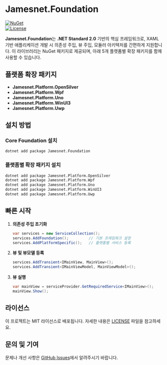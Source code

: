 # Jamesnet.Foundation

[![NuGet](https://img.shields.io/nuget/v/Jamesnet.Foundation.svg)](https://www.nuget.org/packages/Jamesnet.Foundation)  
[![License](https://img.shields.io/github/license/JamesnetGroup/jamesnet.foundation)](https://opensource.org/licenses/MIT)

**Jamesnet.Foundation**는 **.NET Standard 2.0** 기반의 핵심 프레임워크로, XAML 기반 애플리케이션 개발 시 의존성 주입, 뷰 주입, 모듈러 아키텍처를 간편하게 지원합니다. 이 라이브러리는 NuGet 패키지로 제공되며, 아래 5개 플랫폼별 확장 패키지를 함께 사용할 수 있습니다.

## 플랫폼 확장 패키지

- **Jamesnet.Platform.OpenSilver**
- **Jamesnet.Platform.Wpf**
- **Jamesnet.Platform.Uno**
- **Jamesnet.Platform.WinUI3**
- **Jamesnet.Platform.Uwp**

## 설치 방법

### Core Foundation 설치

```bash
dotnet add package Jamesnet.Foundation
```

### 플랫폼별 확장 패키지 설치

```bash
dotnet add package Jamesnet.Platform.OpenSilver
dotnet add package Jamesnet.Platform.Wpf
dotnet add package Jamesnet.Platform.Uno
dotnet add package Jamesnet.Platform.WinUI3
dotnet add package Jamesnet.Platform.Uwp
```

## 빠른 시작

1. **의존성 주입 초기화**

   ```csharp
   var services = new ServiceCollection();
   services.AddFoundation();         // 기본 프레임워크 설정
   services.AddPlatformSpecific();   // 플랫폼별 서비스 등록
   ```

2. **뷰 및 뷰모델 등록**

   ```csharp
   services.AddTransient<IMainView, MainView>();
   services.AddTransient<IMainViewModel, MainViewModel>();
   ```

3. **뷰 실행**

   ```csharp
   var mainView = serviceProvider.GetRequiredService<IMainView>();
   mainView.Show();
   ```

## 라이선스

이 프로젝트는 MIT 라이선스로 배포됩니다. 자세한 내용은 [LICENSE](LICENSE) 파일을 참고하세요.

## 문의 및 기여

문제나 개선 사항은 [GitHub Issues](https://github.com/JamesnetGroup/jamesnet.foundation/issues)에서 알려주시기 바랍니다.
